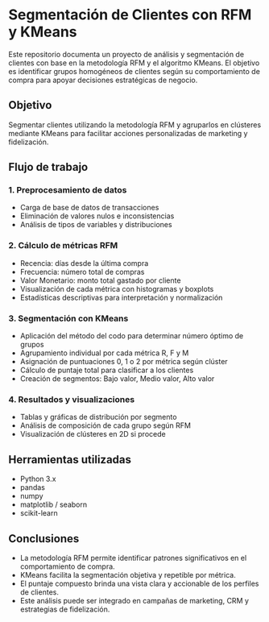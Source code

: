 # Segmentación de Clientes con RFM y KMeans

Este repositorio documenta un proyecto de análisis y segmentación de clientes con base en la metodología RFM y el algoritmo KMeans. El objetivo es identificar grupos homogéneos de clientes según su comportamiento de compra para apoyar decisiones estratégicas de negocio.

## Objetivo

Segmentar clientes utilizando la metodología RFM y agruparlos en clústeres mediante KMeans para facilitar acciones personalizadas de marketing y fidelización.

## Flujo de trabajo

### 1. Preprocesamiento de datos
- Carga de base de datos de transacciones
- Eliminación de valores nulos e inconsistencias
- Análisis de tipos de variables y distribuciones

### 2. Cálculo de métricas RFM
- Recencia: días desde la última compra
- Frecuencia: número total de compras
- Valor Monetario: monto total gastado por cliente
- Visualización de cada métrica con histogramas y boxplots
- Estadísticas descriptivas para interpretación y normalización

### 3. Segmentación con KMeans
- Aplicación del método del codo para determinar número óptimo de grupos
- Agrupamiento individual por cada métrica R, F y M
- Asignación de puntuaciones 0, 1 o 2 por métrica según clúster
- Cálculo de puntaje total para clasificar a los clientes
- Creación de segmentos: Bajo valor, Medio valor, Alto valor

### 4. Resultados y visualizaciones
- Tablas y gráficas de distribución por segmento
- Análisis de composición de cada grupo según RFM
- Visualización de clústeres en 2D si procede

## Herramientas utilizadas

- Python 3.x  
- pandas  
- numpy  
- matplotlib / seaborn  
- scikit-learn

## Conclusiones

- La metodología RFM permite identificar patrones significativos en el comportamiento de compra.
- KMeans facilita la segmentación objetiva y repetible por métrica.
- El puntaje compuesto brinda una vista clara y accionable de los perfiles de clientes.
- Este análisis puede ser integrado en campañas de marketing, CRM y estrategias de fidelización.
